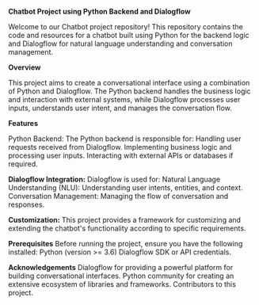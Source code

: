 **Chatbot Project using Python Backend and Dialogflow**

Welcome to our Chatbot project repository! This repository contains the code and resources for a chatbot built using Python for the backend logic and Dialogflow for natural language understanding and conversation management.

**Overview**

This project aims to create a conversational interface using a combination of Python and Dialogflow. The Python backend handles the business logic and interaction with external systems, while Dialogflow processes user inputs, understands user intent, and manages the conversation flow.

**Features**

Python Backend: 
The Python backend is responsible for:
Handling user requests received from Dialogflow.
Implementing business logic and processing user inputs.
Interacting with external APIs or databases if required.

**Dialogflow Integration:**
Dialogflow is used for:
Natural Language Understanding (NLU): Understanding user intents, entities, and context.
Conversation Management: Managing the flow of conversation and responses.

**Customization:** 
This project provides a framework for customizing and extending the chatbot's functionality according to specific requirements.

**Prerequisites**
Before running the project, ensure you have the following installed:
Python (version >= 3.6)
Dialogflow SDK or API credentials.

**Acknowledgements**
Dialogflow for providing a powerful platform for building conversational interfaces.
Python community for creating an extensive ecosystem of libraries and frameworks.
Contributors to this project.
